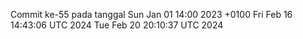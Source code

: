 Commit ke-55 pada tanggal Sun Jan 01 14:00 2023 +0100
Fri Feb 16 14:43:06 UTC 2024
Tue Feb 20 20:10:37 UTC 2024
